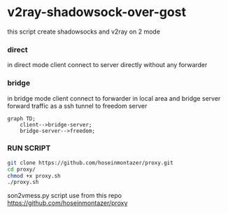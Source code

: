 # v2ray-shadowsock-over-gost
this script create shadowsocks and v2ray on 2 mode
###  direct

in direct mode client connect to server directly without any forwarder


###  bridge
in bridge mode client connect to forwarder in local area and bridge server forward traffic as a ssh tunnel to freedom server


```mermaid
graph TD;
    client-->bridge-server;
    bridge-server-->freedom;
```


###  RUN SCRIPT
```bash
git clone https://github.com/hoseinmontazer/proxy.git
cd proxy/
chmod +x proxy.sh
./proxy.sh
```

son2vmess.py script use from this repo https://github.com/hoseinmontazer/proxy
